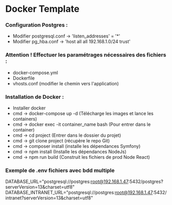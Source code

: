 # Docker Template

### Configuration Postgres :
* Modifier postgresql.conf -> 'listen_addresses' = '*'
* Modifier pg_hba.conf -> 'host all all 192.168.1.0/24 trust'

### Attention ! Effectuer les paramétrages nécessaires des fichiers :
* docker-compose.yml
* Dockerfile
* vhosts.conf (modifier le chemin vers l'application)

### Installation de Docker :
* Installer docker 
* cmd -> docker-compose up -d (Télécharge les images et lance les containers)
* cmd -> docker exec -it container_name bash (Pour entrer dans le container)
* cmd -> cd project (Entrer dans le dossier du projet)
* cmd -> git clone project (récupère le repo Git)
* cmd -> composer install (installe les dépendances Symfony) 
* cmd -> npm install (Installe les dépendances NodeJs)
* cmd -> npm run build (Construit les fichiers de prod Node React)

### Exemple de .env fichiers avec bdd multiple
DATABASE_URL="postgresql://postgres:root@192.168.1.47:5432/postgres?serverVersion=13&charset=utf8"
DATABASE_INTRANET_URL="postgresql://postgres:root@192.168.1.47:5432/intranet?serverVersion=13&charset=utf8"
 